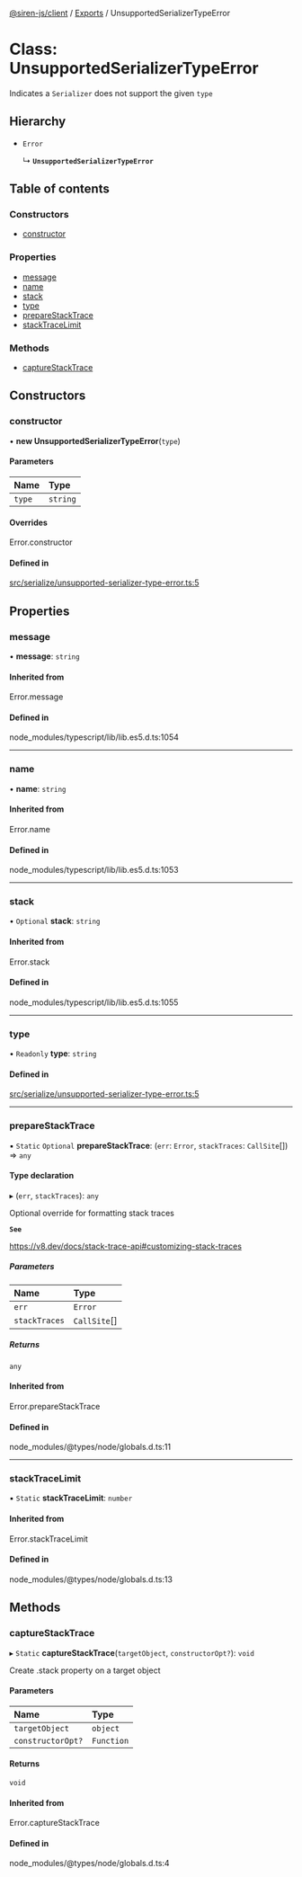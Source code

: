 [@siren-js/client](../README.md) / [Exports](../modules.md) / UnsupportedSerializerTypeError

# Class: UnsupportedSerializerTypeError

Indicates a `Serializer` does not support the given `type`

## Hierarchy

- `Error`

  ↳ **`UnsupportedSerializerTypeError`**

## Table of contents

### Constructors

- [constructor](UnsupportedSerializerTypeError.md#constructor)

### Properties

- [message](UnsupportedSerializerTypeError.md#message)
- [name](UnsupportedSerializerTypeError.md#name)
- [stack](UnsupportedSerializerTypeError.md#stack)
- [type](UnsupportedSerializerTypeError.md#type)
- [prepareStackTrace](UnsupportedSerializerTypeError.md#preparestacktrace)
- [stackTraceLimit](UnsupportedSerializerTypeError.md#stacktracelimit)

### Methods

- [captureStackTrace](UnsupportedSerializerTypeError.md#capturestacktrace)

## Constructors

### constructor

• **new UnsupportedSerializerTypeError**(`type`)

#### Parameters

| Name | Type |
| :------ | :------ |
| `type` | `string` |

#### Overrides

Error.constructor

#### Defined in

[src/serialize/unsupported-serializer-type-error.ts:5](https://github.com/siren-js/client/blob/647f8ee/src/serialize/unsupported-serializer-type-error.ts#L5)

## Properties

### message

• **message**: `string`

#### Inherited from

Error.message

#### Defined in

node_modules/typescript/lib/lib.es5.d.ts:1054

___

### name

• **name**: `string`

#### Inherited from

Error.name

#### Defined in

node_modules/typescript/lib/lib.es5.d.ts:1053

___

### stack

• `Optional` **stack**: `string`

#### Inherited from

Error.stack

#### Defined in

node_modules/typescript/lib/lib.es5.d.ts:1055

___

### type

• `Readonly` **type**: `string`

#### Defined in

[src/serialize/unsupported-serializer-type-error.ts:5](https://github.com/siren-js/client/blob/647f8ee/src/serialize/unsupported-serializer-type-error.ts#L5)

___

### prepareStackTrace

▪ `Static` `Optional` **prepareStackTrace**: (`err`: `Error`, `stackTraces`: `CallSite`[]) => `any`

#### Type declaration

▸ (`err`, `stackTraces`): `any`

Optional override for formatting stack traces

**`See`**

https://v8.dev/docs/stack-trace-api#customizing-stack-traces

##### Parameters

| Name | Type |
| :------ | :------ |
| `err` | `Error` |
| `stackTraces` | `CallSite`[] |

##### Returns

`any`

#### Inherited from

Error.prepareStackTrace

#### Defined in

node_modules/@types/node/globals.d.ts:11

___

### stackTraceLimit

▪ `Static` **stackTraceLimit**: `number`

#### Inherited from

Error.stackTraceLimit

#### Defined in

node_modules/@types/node/globals.d.ts:13

## Methods

### captureStackTrace

▸ `Static` **captureStackTrace**(`targetObject`, `constructorOpt?`): `void`

Create .stack property on a target object

#### Parameters

| Name | Type |
| :------ | :------ |
| `targetObject` | `object` |
| `constructorOpt?` | `Function` |

#### Returns

`void`

#### Inherited from

Error.captureStackTrace

#### Defined in

node_modules/@types/node/globals.d.ts:4

